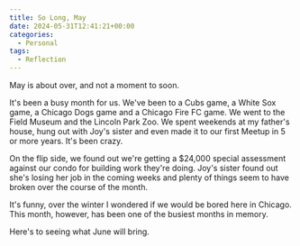 ```yaml
---
title: So Long, May
date: 2024-05-31T12:41:21+00:00
categories:
  - Personal
tags:
  - Reflection
---
```


May is about over, and not a moment to soon.

It's been a busy month for us. We've been to a Cubs game, a White Sox game, a Chicago Dogs game and a Chicago Fire FC game. We went to the Field Museum and the Lincoln Park Zoo. We spent weekends at my father's house, hung out with Joy's sister and even made it to our first Meetup in 5 or more years. It's been crazy.

On the flip side, we found out we're getting a $24,000 special assessment against our condo for building work they're doing. Joy's sister found out she's losing her job in the coming weeks and plenty of things seem to have broken over the course of the month.

It's funny, over the winter I wondered if we would be bored here in Chicago. This month, however, has been one of the busiest months in memory.

Here's to seeing what June will bring.